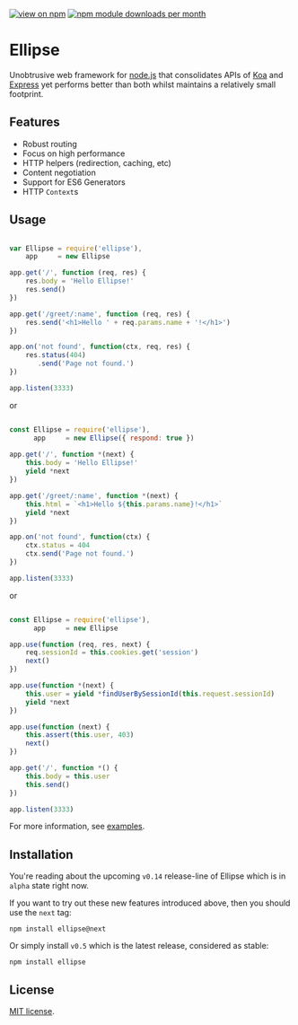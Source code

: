[![view on npm](http://img.shields.io/npm/v/ellipse.svg?style=flat-square)](https://www.npmjs.com/package/ellipse)
[![npm module downloads per month](http://img.shields.io/npm/dm/ellipse.svg?style=flat-square)](https://www.npmjs.com/package/ellipse)

# Ellipse

Unobtrusive web framework for [node.js](https://nodejs.org) that consolidates APIs of [Koa](http://koajs.com/) and [Express](http://expressjs.com/) yet performs better than both whilst maintains a relatively small footprint. 

## Features

  * Robust routing
  * Focus on high performance
  * HTTP helpers (redirection, caching, etc)
  * Content negotiation
  * Support for ES6 Generators
  * HTTP `Context`s

## Usage

```js

var Ellipse = require('ellipse'),
    app     = new Ellipse

app.get('/', function (req, res) {
    res.body = 'Hello Ellipse!'
    res.send()
})

app.get('/greet/:name', function (req, res) {
    res.send('<h1>Hello ' + req.params.name + '!</h1>')
})

app.on('not found', function(ctx, req, res) {
    res.status(404)
       .send('Page not found.')
})

app.listen(3333)

```

or

```js

const Ellipse = require('ellipse'),
      app     = new Ellipse({ respond: true })
      
app.get('/', function *(next) {
    this.body = 'Hello Ellipse!'
    yield *next
})

app.get('/greet/:name', function *(next) {
    this.html = `<h1>Hello ${this.params.name}!</h1>`
    yield *next
})

app.on('not found', function(ctx) {
    ctx.status = 404
    ctx.send('Page not found.')
})

app.listen(3333)

```

or

```js

const Ellipse = require('ellipse'),
      app     = new Ellipse

app.use(function (req, res, next) {
    req.sessionId = this.cookies.get('session')
    next()
})

app.use(function *(next) {
    this.user = yield *findUserBySessionId(this.request.sessionId)
    yield *next
})

app.use(function (next) {
    this.assert(this.user, 403)
    next()
})

app.get('/', function *() {
    this.body = this.user
    this.send()
})

app.listen(3333)

```

For more information, see [examples](https://github.com/schwarzkopfb/ellipse/blob/development/examples). 

## Installation

You're reading about the upcoming `v0.14` release-line of Ellipse which is in `alpha` state right now.

If you want to try out these new features introduced above, then you should use the `next` tag:

    npm install ellipse@next
    
Or simply install `v0.5` which is the latest release, considered as stable:
  
    npm install ellipse

## License

[MIT license](https://github.com/schwarzkopfb/ellipse/blob/master/LICENSE).